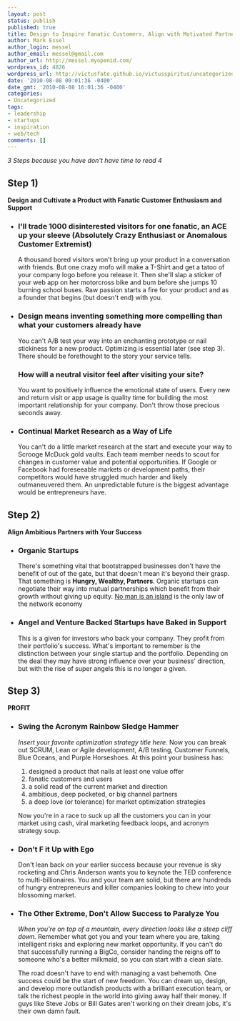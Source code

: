 ```yaml
---
layout: post
status: publish
published: true
title: Design to Inspire Fanatic Customers, Align with Motivated Partners, and Execute
author: Mark Essel
author_login: messel
author_email: messel@gmail.com
author_url: http://messel.myopenid.com/
wordpress_id: 4826
wordpress_url: http://victusfate.github.io/victusspiritus/uncategorized/2010/08/08/design-to-inspire-fanatic-customers-align-with-motivated-partners-and-execute/
date: '2010-08-08 09:01:36 -0400'
date_gmt: '2010-08-08 16:01:36 -0400'
categories:
- Uncategorized
tags:
- leadership
- startups
- inspiration
- web/tech
comments: []
---
```

<p><em>3 Steps because you have don't have time to read 4</em><br />
<a href="http://www.stuckincustoms.com/2010/07/19/new-york-times-square/"><img title="from the blog www.stuckincustoms.com" src="{{ site.url }}/assets/2010/08/TimesSquare.jpg" alt="" /></a></p>
<h2>Step 1)</h2>
<p><strong>Design and Cultivate a Product with Fanatic Customer Enthusiasm and Support</strong></p>
<ul>
<li>
<h3>I'll trade 1000 disinterested visitors for one fanatic, an ACE up your sleeve (Absolutely Crazy Enthusiast or Anomalous Customer Extremist)</h3>
<p>A thousand bored visitors won't bring up your product in a conversation with friends. But one crazy mofo will make a T-Shirt and get a tatoo of your company logo before you release it. Then she'll slap a sticker of your web app on her motorcross bike and bum before she jumps 10 burning school buses. Raw passion starts a fire for your product and as a founder that begins (but doesn't end) with you.</li>
<li>
<h3>Design means inventing something more compelling than what your customers already have</h3>
<p>You can't A/B test your way into an enchanting prototype or nail stickiness for a new product. Optimizing is essential later (see step 3). There should be forethought to the story your service tells.</p>
<h3>How will a neutral visitor feel after visiting your site?</h3>
<p>You want to positively influence the emotional state of users. Every new and return visit or app usage is quality time for building the most important relationship for your company. Don't throw those precious seconds away.</li>
<li>
<h3>Continual Market Research as a Way of Life</h3>
<p>You can't do a little market research at the start and execute your way to Scrooge McDuck gold vaults. Each team member needs to scout for changes in customer value and potential opportunities. If Google or Facebook had foreseeable markets or development paths, their competitors would have struggled much harder and likely outmaneuvered them. An unpredictable future is the biggest advantage would be entrepreneurs have.</li>
</ul>
<h2>Step 2)</h2>
<p><strong>Align Ambitious Partners with Your Success</strong></p>
<ul>
<li>
<h3>Organic Startups</h3>
<p>There's something vital that bootstrapped businesses don't have the benefit of out of the gate, but that doesn't mean it's beyond their grasp. That something is <strong>Hungry, Wealthy, Partners</strong>. Organic startups can negotiate their way into mutual partnerships which benefit from their growth without giving up equity. <a href="http://www.victusspiritus.com/?s=%22no+man+is+an+island%22">No man is an island</a> is the only law of the network economy</li>
<li>
<h3>Angel and Venture Backed Startups have Baked in Support</h3>
<p>This is a given for investors who back your company. They profit from their portfolio's success. What's important to remember is the distinction between your single startup and the portfolio. Depending on the deal they may have strong influence over your business' direction, but with the rise of super angels this is no longer a given.</li>
</ul>
<h2>Step 3)</h2>
<p><strong>PROFIT</strong></p>
<ul>
<li>
<h3>Swing the Acronym Rainbow Sledge Hammer</h3>
<p><em>Insert your favorite optimization strategy title here</em>. Now you can break out SCRUM, Lean or Agile development, A/B testing, Customer Funnels, Blue Oceans, and Purple Horseshoes. At this point your business has:</p>
<ol>
<li>designed a product that nails at least one value offer</li>
<li>fanatic customers and users</li>
<li>a solid read of the current market and direction</li>
<li>ambitious, deep pocketed, or big channel partners</li>
<li>a deep love (or tolerance) for market optimization strategies</li>
</ol>
<p>Now you're in a race to suck up all the customers you can in your market using cash, viral marketing feedback loops, and acronym strategy soup.</li>
<li>
<h3>Don't F it Up with Ego</h3>
<p>Don't lean back on your earlier success because your revenue is sky rocketing and Chris Anderson wants you to keynote the TED conference to multi-billionaires. You and your team are solid, but there are hundreds of hungry entrepreneurs and killer companies looking to chew into your blossoming market.</li>
<li>
<h3>The Other Extreme, Don't Allow Success to Paralyze You</h3>
<p><em>When you're on top of a mountain, every direction looks like a steep cliff down.</em> Remember what got you and your team where you are, taking intelligent risks and exploring new market opportunity. If you can't do that successfully running a BigCo, consider handing the reigns off to someone who's a better milkmaid, so you can start with a clean slate.</p>
<p>The road doesn't have to end with managing a vast behemoth. One success could be the start of new freedom. You can dream up, design, and develop more outlandish products with a brilliant execution team, or talk the richest people in the world into giving away half their money. If guys like Steve Jobs or Bill Gates aren't working on their dream jobs, it's their own damn fault.</li>
</ul>
